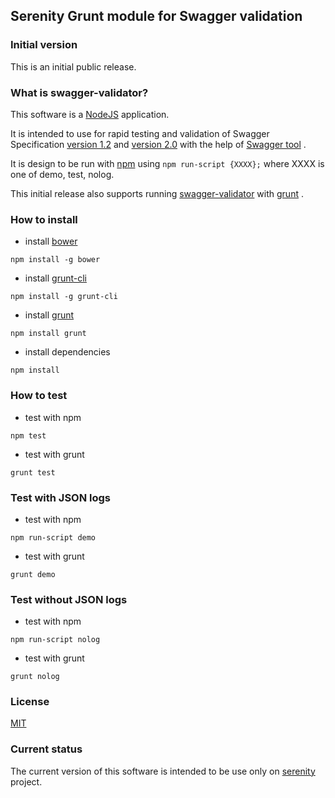 ## Serenity Grunt module for Swagger validation

### Initial version

This is an initial public release.

### What is swagger-validator?

This software is a [NodeJS](https://nodejs.org) application.

It is intended to use for rapid testing and validation of Swagger Specification [version 1.2](https://github.com/wordnik/swagger-spec/blob/master/versions/1.2.md) and [version 2.0](https://github.com/reverb/swagger-spec/blob/master/versions/2.0.md) with the help of [Swagger tool](https://github.com/apigee-127/swagger-tools) .

It is design to be run with [npm](https://www.npmjs.org/package/npm) using `npm run-script {XXXX};` where XXXX is one of demo, test, nolog.

This initial release also supports running [swagger-validator](https://github.com/tmalbonph/swagger-validator) with [grunt](https://github.com/gruntjs/grunt) .

### How to install

* install [bower](https://github.com/bower/bower)

 `npm install -g bower`

* install [grunt-cli](https://github.com/gruntjs/grunt)

 `npm install -g grunt-cli`

* install [grunt](https://github.com/gruntjs/grunt)

 `npm install grunt`

* install dependencies

 `npm install`

### How to test

* test with npm

 `npm test`

* test with grunt

 `grunt test`

### Test with JSON logs

* test with npm

 `npm run-script demo`

* test with grunt

 `grunt demo`

### Test without JSON logs

* test with npm

 `npm run-script nolog`

* test with grunt

 `grunt nolog`

### License

[MIT](https://github.com/tmalbonph/swagger-validator/blob/master/LICENSE)

### Current status

The current version of this software is intended to be use only on [serenity](https://github.com/topcoderinc/serenity-core) project.
